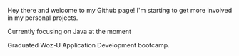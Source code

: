 Hey there and welcome to my Github page!
I'm starting to get more involved in my personal projects.

Currently focusing on Java at the moment



Graduated Woz-U Application Development bootcamp.

